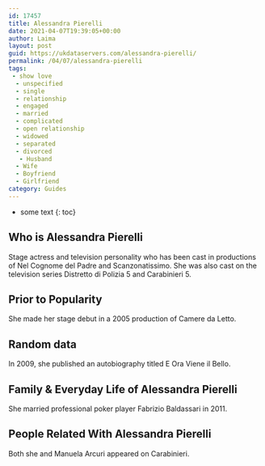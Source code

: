 ```yaml
---
id: 17457
title: Alessandra Pierelli
date: 2021-04-07T19:39:05+00:00
author: Laima
layout: post
guid: https://ukdataservers.com/alessandra-pierelli/
permalink: /04/07/alessandra-pierelli
tags:
 - show love
  - unspecified
  - single
  - relationship
  - engaged
  - married
  - complicated
  - open relationship
  - widowed
  - separated
  - divorced
   - Husband
  - Wife
  - Boyfriend
  - Girlfriend
category: Guides
---
```


* some text
{: toc}


## Who is Alessandra Pierelli
                  
                  
                  
Stage actress and television personality who has been cast in productions of Nel Cognome del Padre and Scanzonatissimo. She was also cast on the television series Distretto di Polizia 5 and Carabinieri 5.
                  
              
            
              
            
                
                
                
## Prior to Popularity
                  
                  
                  
She made her stage debut in a 2005 production of Camere da Letto.
                  
              
            
              
            
                
                
                
## Random data
                  
                  
                  
In 2009, she published an autobiography titled E Ora Viene il Bello.
                  
              
            
              
            
                
                
                
## Family & Everyday Life of Alessandra Pierelli
                  
                  
                  
She married professional poker player Fabrizio Baldassari in 2011.
                  
              
            
              
            
                
                
                
## People Related With Alessandra Pierelli
                  
                  
                  
Both she and Manuela Arcuri appeared on Carabinieri.
                  
              
            
              
            
                
              
            
              
              
            
            
              
            
          
          
          